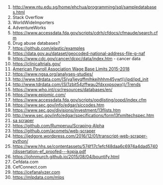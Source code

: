 1. http://www.ntu.edu.sg/home/ehchua/programming/sql/sampledatabases.html
2. Stack Overflow
3. WorldWideImporters
4. AdventureWorks
5. https://www.accessdata.fda.gov/scripts/cdrh/cfdocs/cfmaude/search.cfm
6. Drug abuse databases?
7. https://github.com/elastic/examples
8. https://data.gov.au/dataset/geocoded-national-address-file-g-naf
9. https://www.cdc.gov/cancer/dcpc/data/index.htm - cancer data
10. https://clinicaltrials.gov/
11. [American Payroll Association Wage Base Limits 2015-2018](https://www.americanpayroll.org/docs/default-source/default-document-library/wagebases-final.pdf?sfvrsn=616d3c70_4)
12. https://www.ngsa.org/analyses-studies/
13. http://www.tdrdata.com/(S(ya1jeyqffmlhkeihhhm45ywt))/ipd/ipd_init
14. http://www.tdrdata.com/(S(1zbit54zffwau2fdxxxpsowx))/Trends
15. https://www.who.int/csr/resources/databases/en/
16. https://www.epiomic.com/
17. https://www.accessdata.fda.gov/scripts/opdlisting/oopd/index.cfm
18. https://www.sec.gov/info/edgar/siccodes.htm
19. https://www.sec.gov/divisions/investment/13flists.htm
20. http://www.sec.gov/info/edgar/specifications/form13fxmltechspec.htm
21. [sa scraper](https://gist.github.com/johnmurch/db4315d97716f9490ddc)
22. https://github.com/Rumperuu/Scraping-Alpha
23. https://github.com/acomets/web-scraper
24. https://jedgore.wordpress.com/2016/12/01/transcript-web-scraper-python/
25. https://www.hhs.se/contentassets/574f17c1efcf48daa6c6974a4dad5740/dissertation-ef_proofed---kopia.pdf
26. https://johnmurch.github.io/2015/08/04/bountify.html
27. Cefdata.com
28. CefConnect.com
29. https://cefanalyzer.com
30. https://mlpdata.com/mlps
